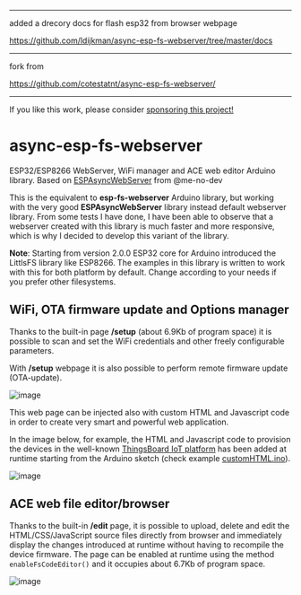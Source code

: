 
---

added a drecory docs for flash esp32 from browser webpage

https://github.com/ldijkman/async-esp-fs-webserver/tree/master/docs

---
fork from 

https://github.com/cotestatnt/async-esp-fs-webserver/

---

If you like this work, please consider [sponsoring this project!](https://paypal.me/cotesta)

# async-esp-fs-webserver
ESP32/ESP8266 WebServer, WiFi manager and ACE web editor Arduino library. Based on [ESPAsyncWebServer](https://github.com/me-no-dev/ESPAsyncWebServer) from @me-no-dev

This is the equivalent to **esp-fs-webserver** Arduino library, but working with the very good **ESPAsyncWebServer** library instead default webserver library.
From some tests I have done, I have been able to observe that a webserver created with this library is much faster and more responsive, which is why I decided to develop this variant of the library.

**Note**:
Starting from version 2.0.0 ESP32 core for Arduino introduced the LittlsFS library like ESP8266. The examples in this library is written to work with this for both platform by default. Change according to your needs if you prefer other filesystems.

## WiFi, OTA firmware update and Options manager
Thanks to the built-in page **/setup** (about 6.9Kb of program space) it is possible to scan and set the WiFi credentials and other freely configurable parameters.

With **/setup** webpage it is also possible to perform remote firmware update (OTA-update). 

![image](https://github.com/cotestatnt/async-esp-fs-webserver/assets/27758688/e16cf5cb-252a-42bb-b111-305387f9d0cc)


This web page can be injected also with custom HTML and Javascript code in order to create very smart and powerful web application.

In the image below, for example, the HTML and Javascript code to provision the devices in the well-known [ThingsBoard IoT platform](https://thingsboard.io/) has been added at runtime starting from the Arduino sketch (check example [customHTML.ino](https://github.com/cotestatnt/async-esp-fs-webserver/tree/main/examples/customHTML)).

![image](https://github.com/cotestatnt/async-esp-fs-webserver/assets/27758688/74c3046b-fc04-46d6-86ad-acb68a03f38e)


## ACE web file editor/browser
Thanks to the built-in **/edit** page, it is possible to upload, delete and edit the HTML/CSS/JavaScript source files directly from browser and immediately display the changes introduced at runtime without having to recompile the device firmware.
The page can be enabled at runtime using the method `enableFsCodeEditor()` and it occupies about 6.7Kb of program space.

![image](https://github.com/cotestatnt/async-esp-fs-webserver/assets/27758688/668c0899-a060-4aed-956b-51311bf3fe13)

